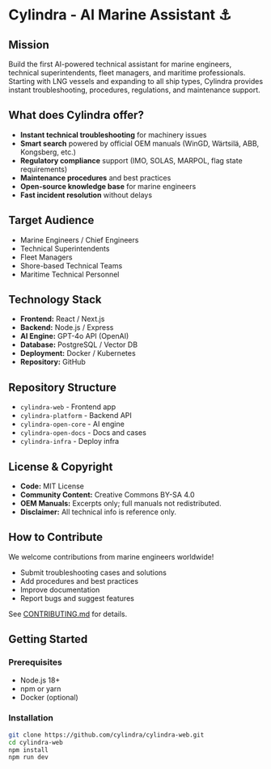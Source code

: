 # Cylindra - AI Marine Assistant ⚓

## Mission
Build the first AI-powered technical assistant for marine engineers, technical superintendents, fleet managers, and maritime professionals. Starting with LNG vessels and expanding to all ship types, Cylindra provides instant troubleshooting, procedures, regulations, and maintenance support.

## What does Cylindra offer?
- **Instant technical troubleshooting** for machinery issues
- **Smart search** powered by official OEM manuals (WinGD, Wärtsilä, ABB, Kongsberg, etc.)
- **Regulatory compliance** support (IMO, SOLAS, MARPOL, flag state requirements)
- **Maintenance procedures** and best practices
- **Open-source knowledge base** for marine engineers
- **Fast incident resolution** without delays

## Target Audience
- Marine Engineers / Chief Engineers
- Technical Superintendents
- Fleet Managers
- Shore-based Technical Teams
- Maritime Technical Personnel

## Technology Stack
- **Frontend:** React / Next.js
- **Backend:** Node.js / Express
- **AI Engine:** GPT-4o API (OpenAI)
- **Database:** PostgreSQL / Vector DB
- **Deployment:** Docker / Kubernetes
- **Repository:** GitHub

## Repository Structure
- `cylindra-web` - Frontend app
- `cylindra-platform` - Backend API
- `cylindra-open-core` - AI engine
- `cylindra-open-docs` - Docs and cases
- `cylindra-infra` - Deploy infra

## License & Copyright
- **Code:** MIT License
- **Community Content:** Creative Commons BY-SA 4.0
- **OEM Manuals:** Excerpts only; full manuals not redistributed.
- **Disclaimer:** All technical info is reference only.

## How to Contribute
We welcome contributions from marine engineers worldwide!
- Submit troubleshooting cases and solutions
- Add procedures and best practices
- Improve documentation
- Report bugs and suggest features

See [CONTRIBUTING.md](CONTRIBUTING.md) for details.

## Getting Started

### Prerequisites
- Node.js 18+
- npm or yarn
- Docker (optional)

### Installation
```bash
git clone https://github.com/cylindra/cylindra-web.git
cd cylindra-web
npm install
npm run dev
```
